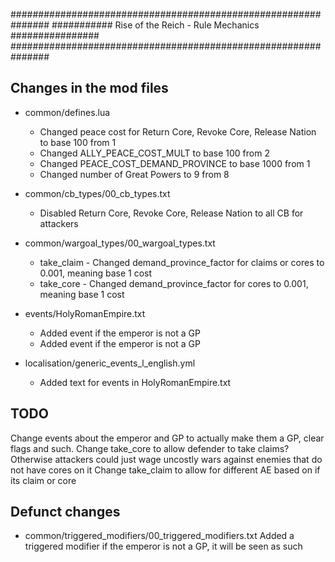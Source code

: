 ###############################################################
########### Rise of the Reich - Rule Mechanics ################
###############################################################

## Changes in the mod files
- common/defines.lua
	- Changed peace cost for Return Core, Revoke Core, Release Nation to base 100 from 1
	- Changed ALLY_PEACE_COST_MULT to base 100 from 2
	- Changed PEACE_COST_DEMAND_PROVINCE to base 1000 from 1
	- Changed number of Great Powers to 9 from 8

- common/cb_types/00_cb_types.txt
	- Disabled Return Core, Revoke Core, Release Nation to all CB for attackers

- common/wargoal_types/00_wargoal_types.txt
	- take_claim - Changed demand_province_factor for claims or cores to 0.001, meaning base 1 cost
	- take_core - Changed demand_province_factor for cores to 0.001, meaning base 1 cost


- events/HolyRomanEmpire.txt
	- Added event if the emperor is not a GP 
	- Added event if the emperor is not a GP 

- localisation/generic_events_l_english.yml
	- Added text for events in HolyRomanEmpire.txt




## TODO
Change events about the emperor and GP to actually make them a GP, clear flags and such.
Change take_core to allow defender to take claims? Otherwise attackers could just wage uncostly wars against enemies that do not have cores on it
Change take_claim to allow for different AE based on if its claim or core

## Defunct changes
- common/triggered_modifiers/00_triggered_modifiers.txt
Added a triggered modifier if the emperor is not a GP, it will be seen as such

